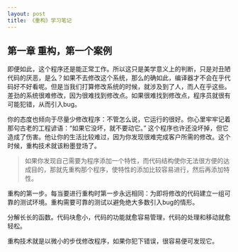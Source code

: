 ```yaml
---
layout: post
title: 《重构》学习笔记
---
```


## 第一章 重构，第一个案例

即便如此，这个程序还是能正常工作。所以这只是美学意义上的判断，只是对丑陋代码的厌恶，是么？如果不去修改这个系统，那么的确如此，编译器才不会在乎代码好不好看呢。但是当我们打算修改系统的时候，就涉及到了人，而人在乎这些。差劲的系统很难修改，因为很难找到修改点。如果很难找到修改点，程序员就很有可能犯错，从而引入bug。



你的态度也倾向于尽量少修改程序：不管怎么说，它运行的很好。你心里牢牢记着那句古老的工程谚语：“如果它没坏，就不要动它。” 这个程序也许还没坏掉，但它造成了伤害。他让你的生活比较难过，因为你发现很难完成客户所需的修改。这个时候，重构技术就该粉墨登场了。

> 
> 如果你发现自己需要为程序添加一个特性，而代码结构使你无法很方便的达成目的，那就先重构那个程序，使特性的添加比较容易进行，然后再添加特性。

重构的第一步。每当要进行重构时第一步永远相同：为即将修改的代码建立一组可靠的测试环境。重构需要可靠的测试以避免绝大多数引入bug的情形。

分解长长的函数。代码块愈小，代码的功能就愈容易管理，代码的处理和移动就愈轻松。

重构技术就是以微小的步伐修改程序，如果你犯下错误，很容易便可发现它。
